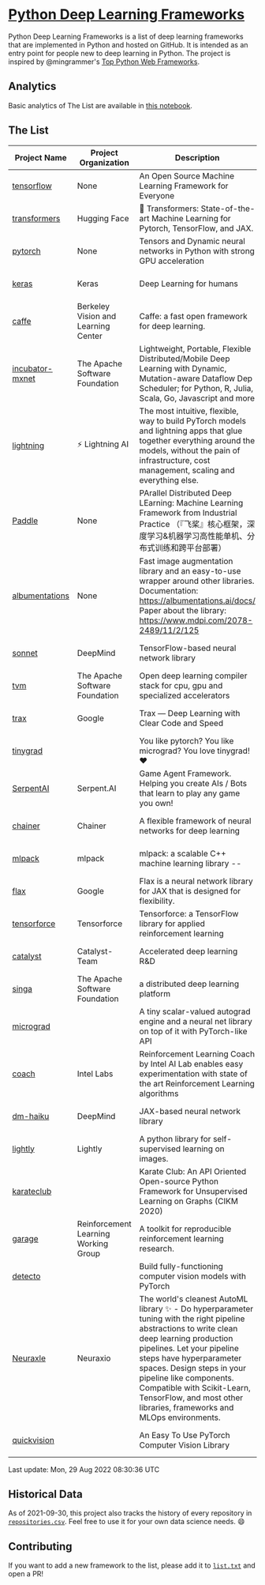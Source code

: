 # [Python Deep Learning Frameworks](https://www.github.com/shimst3r/python-deep-learning-frameworks)

Python Deep Learning Frameworks is a list of deep learning frameworks that are implemented in Python and hosted on GitHub. It is intended as an entry point for people new to deep learning in Python. The project is inspired by @mingrammer's [Top Python Web Frameworks](https://github.com/mingrammer/python-web-framework-stars).

## Analytics

Basic analytics of The List are available in [this notebook](./notebooks/development_over_time.ipynb).

## The List

| Project Name | Project Organization | Description | Stars | Forks | Open Issues | Last Commit |
| ------------ | -------------------- | ----------- | ----: | ----: | ----------: | ----------- |
| [tensorflow](https://tensorflow.org) | None | An Open Source Machine Learning Framework for Everyone | 167420 | 87116 | 2361 | 0 day(s) ago |
| [transformers](https://huggingface.co/transformers) | Hugging Face | 🤗 Transformers: State-of-the-art Machine Learning for Pytorch, TensorFlow, and JAX. | 69200 | 15962 | 573 | 0 day(s) ago |
| [pytorch](https://pytorch.org) | None | Tensors and Dynamic neural networks in Python with strong GPU acceleration | 58297 | 16247 | 9929 | 0 day(s) ago |
| [keras](http://keras.io/) | Keras | Deep Learning for humans | 56014 | 19170 | 333 | 0 day(s) ago |
| [caffe](http://caffe.berkeleyvision.org/) | Berkeley Vision and Learning Center | Caffe: a fast open framework for deep learning. | 32813 | 19007 | 1180 | 0 day(s) ago |
| [incubator-mxnet](https://mxnet.apache.org) | The Apache Software Foundation | Lightweight, Portable, Flexible Distributed/Mobile Deep Learning with Dynamic, Mutation-aware Dataflow Dep Scheduler; for Python, R, Julia, Scala, Go, Javascript and more | 20067 | 6883 | 1989 | 1 day(s) ago |
| [lightning](https://lightning.ai) | ⚡️ Lightning AI  | The most intuitive, flexible, way to build PyTorch models and lightning apps that glue together everything around the models, without the pain of infrastructure, cost management, scaling and everything else. | 19855 | 2559 | 580 | 0 day(s) ago |
| [Paddle](http://www.paddlepaddle.org/) | None | PArallel Distributed Deep LEarning: Machine Learning Framework from Industrial Practice （『飞桨』核心框架，深度学习&机器学习高性能单机、分布式训练和跨平台部署） | 18768 | 4680 | 2900 | 0 day(s) ago |
| [albumentations](https://albumentations.ai) | None | Fast image augmentation library and an easy-to-use wrapper around other libraries. Documentation:  https://albumentations.ai/docs/ Paper about the library: https://www.mdpi.com/2078-2489/11/2/125 | 10751 | 1379 | 285 | 0 day(s) ago |
| [sonnet](https://sonnet.dev/) | DeepMind | TensorFlow-based neural network library | 9359 | 1336 | 31 | 0 day(s) ago |
| [tvm](https://tvm.apache.org/) | The Apache Software Foundation | Open deep learning compiler stack for cpu, gpu and specialized accelerators | 8478 | 2664 | 590 | 0 day(s) ago |
| [trax](https://github.com/google/trax) | Google | Trax — Deep Learning with Clear Code and Speed | 7079 | 731 | 96 | 1 day(s) ago |
| [tinygrad](https://github.com/geohot/tinygrad) |  | You like pytorch? You like micrograd? You love tinygrad! ❤️  | 6543 | 668 | 28 | 0 day(s) ago |
| [SerpentAI](http://serpent.ai) | Serpent.AI | Game Agent Framework. Helping you create AIs / Bots that learn to play any game you own! | 6323 | 751 | 2 | 0 day(s) ago |
| [chainer](https://chainer.org) | Chainer | A flexible framework of neural networks for deep learning | 5716 | 1388 | 11 | 3 day(s) ago |
| [mlpack](https://www.mlpack.org/) | mlpack | mlpack: a scalable C++ machine learning library --  | 4063 | 1434 | 47 | 0 day(s) ago |
| [flax](https://flax.readthedocs.io) | Google | Flax is a neural network library for JAX that is designed for flexibility. | 3461 | 398 | 129 | 0 day(s) ago |
| [tensorforce](https://github.com/tensorforce/tensorforce) | Tensorforce | Tensorforce: a TensorFlow library for applied reinforcement learning | 3162 | 533 | 30 | 3 day(s) ago |
| [catalyst](https://catalyst-team.com) | Catalyst-Team | Accelerated deep learning R&D | 2979 | 366 | 7 | 0 day(s) ago |
| [singa](https://github.com/apache/singa) | The Apache Software Foundation | a distributed deep learning platform | 2653 | 829 | 38 | 6 day(s) ago |
| [micrograd](https://github.com/karpathy/micrograd) |  | A tiny scalar-valued autograd engine and a neural net library on top of it with PyTorch-like API | 2464 | 220 | 10 | 0 day(s) ago |
| [coach](https://intellabs.github.io/coach/) | Intel Labs | Reinforcement Learning Coach by Intel AI Lab enables easy experimentation with state of the art Reinforcement Learning algorithms | 2177 | 437 | 90 | 3 day(s) ago |
| [dm-haiku](https://dm-haiku.readthedocs.io) | DeepMind | JAX-based neural network library | 2124 | 168 | 77 | 0 day(s) ago |
| [lightly](https://github.com/lightly-ai/lightly) | Lightly | A python library for self-supervised learning on images. | 1750 | 143 | 75 | 1 day(s) ago |
| [karateclub](https://karateclub.readthedocs.io) |  | Karate Club: An API Oriented Open-source Python Framework for Unsupervised Learning on Graphs (CIKM 2020) | 1713 | 218 | 0 | 1 day(s) ago |
| [garage](https://github.com/rlworkgroup/garage) | Reinforcement Learning Working Group | A toolkit for reproducible reinforcement learning research. | 1499 | 269 | 227 | 3 day(s) ago |
| [detecto](https://detecto.readthedocs.io/) |  | Build fully-functioning computer vision models with PyTorch | 559 | 98 | 37 | 3 day(s) ago |
| [Neuraxle](https://www.neuraxle.org/) | Neuraxio | The world's cleanest AutoML library ✨ - Do hyperparameter tuning with the right pipeline abstractions to write clean deep learning production pipelines. Let your pipeline steps have hyperparameter spaces. Design steps in your pipeline like components. Compatible with Scikit-Learn, TensorFlow, and most other libraries, frameworks and MLOps environments. | 535 | 53 | 63 | 9 day(s) ago |
| [quickvision](https://github.com/oke-aditya/quickvision) |  | An Easy To Use PyTorch Computer Vision Library | 49 | 5 | 19 | 105 day(s) ago |

Last update: Mon, 29 Aug 2022 08:30:36 UTC

## Historical Data

As of 2021-09-30, this project also tracks the history of every repository in [`repositories.csv`](./repositories.csv). Feel free to use it for your own data science needs. :smile:

## Contributing

If you want to add a new framework to the list, please add it to [`list.txt`](./python-deep-learning-frameworks/list.txt) and open a PR!